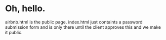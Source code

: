 # Oh, hello.

airbnb.html is the public page. index.html just containts a password submission form and is only there until the client approves this and we make it public.
